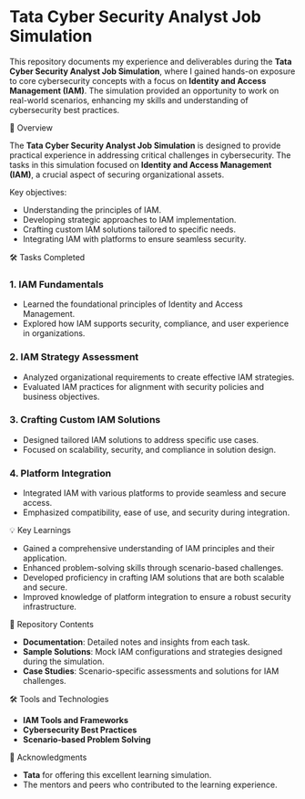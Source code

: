 # Tata Cyber Security Analyst Job Simulation

This repository documents my experience and deliverables during the **Tata Cyber Security Analyst Job Simulation**, where I gained hands-on exposure to core cybersecurity concepts with a focus on **Identity and Access Management (IAM)**. The simulation provided an opportunity to work on real-world scenarios, enhancing my skills and understanding of cybersecurity best practices.

🚀 Overview

The **Tata Cyber Security Analyst Job Simulation** is designed to provide practical experience in addressing critical challenges in cybersecurity. The tasks in this simulation focused on **Identity and Access Management (IAM)**, a crucial aspect of securing organizational assets.

Key objectives:
- Understanding the principles of IAM.
- Developing strategic approaches to IAM implementation.
- Crafting custom IAM solutions tailored to specific needs.
- Integrating IAM with platforms to ensure seamless security.

🛠️ Tasks Completed

### 1. **IAM Fundamentals**
- Learned the foundational principles of Identity and Access Management.
- Explored how IAM supports security, compliance, and user experience in organizations.

### 2. **IAM Strategy Assessment**
- Analyzed organizational requirements to create effective IAM strategies.
- Evaluated IAM practices for alignment with security policies and business objectives.

### 3. **Crafting Custom IAM Solutions**
- Designed tailored IAM solutions to address specific use cases.
- Focused on scalability, security, and compliance in solution design.

### 4. **Platform Integration**
- Integrated IAM with various platforms to provide seamless and secure access.
- Emphasized compatibility, ease of use, and security during integration.



💡 Key Learnings

- Gained a comprehensive understanding of IAM principles and their application.
- Enhanced problem-solving skills through scenario-based challenges.
- Developed proficiency in crafting IAM solutions that are both scalable and secure.
- Improved knowledge of platform integration to ensure a robust security infrastructure.



 📂 Repository Contents

- **Documentation**: Detailed notes and insights from each task.
- **Sample Solutions**: Mock IAM configurations and strategies designed during the simulation.
- **Case Studies**: Scenario-specific assessments and solutions for IAM challenges.

🛠️ Tools and Technologies

- **IAM Tools and Frameworks**
- **Cybersecurity Best Practices**
- **Scenario-based Problem Solving**



 🤝 Acknowledgments

- **Tata** for offering this excellent learning simulation.
- The mentors and peers who contributed to the learning experience.
